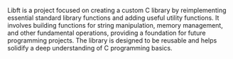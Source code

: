 Libft is a project focused on creating a custom C library by reimplementing essential standard library functions and adding useful utility functions. It involves building functions for string manipulation, memory management, and other fundamental operations, providing a foundation for future programming projects. The library is designed to be reusable and helps solidify a deep understanding of C programming basics.
